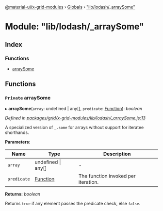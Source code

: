 [@material-ui/x-grid-modules](../README.md) › [Globals](../globals.md) › ["lib/lodash/\_arraySome"](_lib_lodash__arraysome_.md)

# Module: "lib/lodash/\_arraySome"

## Index

### Functions

- [arraySome](_lib_lodash__arraysome_.md#private-arraysome)

## Functions

### `Private` arraySome

▸ **arraySome**(`array`: undefined | any[], `predicate`: [Function](../interfaces/_src_utils_utils_.debouncedfunction.md#function)): _boolean_

_Defined in [packages/grid/x-grid-modules/lib/lodash/\_arraySome.js:13](https://github.com/mui-org/material-ui-x/blob/a679779/packages/grid/x-grid-modules/lib/lodash/_arraySome.js#L13)_

A specialized version of `_.some` for arrays without support for iteratee
shorthands.

**Parameters:**

| Name        | Type                                                                      | Description                         |
| ----------- | ------------------------------------------------------------------------- | ----------------------------------- |
| `array`     | undefined &#124; any[]                                                    | -                                   |
| `predicate` | [Function](../interfaces/_src_utils_utils_.debouncedfunction.md#function) | The function invoked per iteration. |

**Returns:** _boolean_

Returns `true` if any element passes the predicate check,
else `false`.
